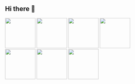 ## Hi there 👋



 <img width="100" height="100" style="display: inline-block;" src="https://cdn.jsdelivr.net/gh/devicons/devicon@latest/icons/html5/html5-original-wordmark.svg" />
<img width="100" height="100" style="display: inline-block;" src="https://cdn.jsdelivr.net/gh/devicons/devicon@latest/icons/css3/css3-original-wordmark.svg" />
<img width="100" height="100" style="display: inline-block;" src="https://cdn.jsdelivr.net/gh/devicons/devicon@latest/icons/entityframeworkcore/entityframeworkcore-original.svg" />
 <img width="100" height="100" style="display: inline-block;" src="https://cdn.jsdelivr.net/gh/devicons/devicon@latest/icons/postgresql/postgresql-original-wordmark.svg" />
 <img width="100" height="100" style="display: inline-block;" src="https://cdn.jsdelivr.net/gh/devicons/devicon@latest/icons/git/git-original.svg" />
<img width="100" height="100" style="display: inline-block;" src="https://cdn.jsdelivr.net/gh/devicons/devicon@latest/icons/kotlin/kotlin-original-wordmark.svg" />
<img width="100" height="100" style="display: inline-block;" src="https://cdn.jsdelivr.net/gh/devicons/devicon@latest/icons/javascript/javascript-original.svg" />


          
